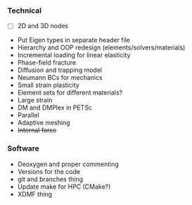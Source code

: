 
### Technical
- [ ] 2D and 3D nodes
- Put Eigen types in separate header file
- Hierarchy and OOP redesign (elements/solvers/materials)
- Incremental loading for linear elasticity
- Phase-field fracture
- Diffusion and trapping model
- Neumann BCs for mechanics
- Small strain plasticity
- Element sets for different materials?
- Large strain
- DM and DMPlex in PETSc
- Parallel
- Adaptive meshing 
- ~~Internal force~~

### Software
- Deoxygen and proper commenting
- Versions for the code
- git and branches thing
- Update make for HPC (CMake?)
- XDMF thing


